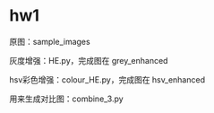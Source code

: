 # hw1
 
原图：sample_images

灰度增强：HE.py，完成图在 grey_enhanced

hsv彩色增强：colour_HE.py，完成图在 hsv_enhanced

用来生成对比图：combine_3.py